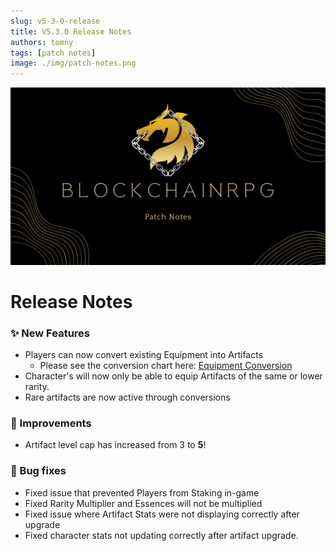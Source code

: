 ```yaml
---
slug: v5-3-0-release
title: V5.3.0 Release Notes
authors: tomny
tags: [patch notes]
image: ./img/patch-notes.png
---
```

![Banner](./img/patch-notes.png)

# Release Notes

### ✨ New Features

- Players can now convert existing Equipment into Artifacts
  - Please see the conversion chart here: [Equipment Conversion](/docs/game-mechanics/artifacts#equip-conversion)
- Character's will now only be able to equip Artifacts of the same or lower rarity.
- Rare artifacts are now active through conversions

### 🎨 Improvements

- Artifact level cap has increased from 3 to **5**!

### 🐛 Bug fixes

- Fixed issue that prevented Players from Staking in-game
- Fixed Rarity Multiplier and Essences will not be multiplied
- Fixed issue where Artifact Stats were not displaying correctly after upgrade
- Fixed character stats not updating correctly after artifact upgrade.
